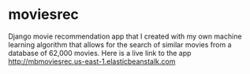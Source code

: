 # moviesrec
Django movie recommendation app that I created with my own machine learning algorithm that allows for the search of similar movies from a database of 62,000 movies. Here is a live link to the app http://mbmoviesrec.us-east-1.elasticbeanstalk.com
